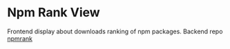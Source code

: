 # Npm Rank View

Frontend display about downloads ranking of npm packages. Backend repo [npmrank](https://github.com/XueMeijing/npmrank)
